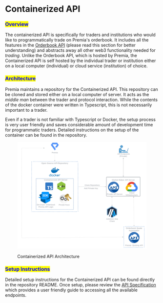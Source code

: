 # Containerized API

### <mark style="color:blue;">Overview</mark>

The containerized API is specifically for traders and institutions who would like to programmatically trade on Premia's orderbook. It includes all the features in the [Orderbook API](../orderbook-api/) (please read this section for better understanding) and abstracts away all other web3 functionality needed for _trading_.  Unlike the Orderbook API, which is hosted by Premia, the Containerized API is self hosted by the individual trader or institution either on a local computer (individual) or cloud service (institution) of choice. &#x20;

### <mark style="color:blue;">Architecture</mark>

Premia maintains a repository for the Containerized API. This  repository can be cloned and stored either on a local computer of server.  It acts as the _middle man_ between the trader and protocol interaction.  While the contents of the docker container were written in Typescript, this is not necessarily important to a trader. &#x20;

Even if a trader is not familiar with Typescript or Docker, the setup process is very user friendly and saves considerable amount of development time for programmatic traders.  Detailed instructions on the setup of the container can be found in the repository.

<figure><img src="../../../.gitbook/assets/architecture.png" alt=""><figcaption><p>Containerized API Architecture</p></figcaption></figure>

### <mark style="color:blue;">Setup Instructions</mark>

Detailed setup instructions for the Containerized API can be found directly in the repository README.  Once setup, please review the [API Specification](api-specification.md) which provides a user friendly guide to accessing all the available endpoints.
